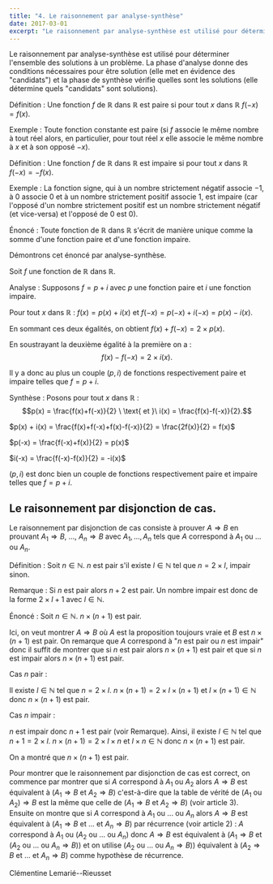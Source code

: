 ```yaml
---
title: "4. Le raisonnement par analyse-synthèse"
date: 2017-03-01
excerpt: "Le raisonnement par analyse-synthèse est utilisé pour déterminer l'ensemble des solutions à un problème. La phase d'analyse donne des conditions nécessaires pour être solution (elle met en évidence des candidats) et la phase de synthèse vérifie quelles sont les solutions (elle détermine quels candidats sont solutions)..."
---
```


Le raisonnement par analyse-synthèse est utilisé pour déterminer l'ensemble des solutions à un problème. La phase d'analyse donne des conditions nécessaires pour être solution (elle met en évidence des "candidats") et la phase de synthèse vérifie quelles sont les solutions (elle détermine quels "candidats" sont solutions).

Définition : Une fonction $f$ de $\mathbb{R}$ dans $\mathbb{R}$ est paire si pour tout $x$ dans $\mathbb{R}$ $f(-x) = f(x)$.

Exemple : Toute fonction constante est paire (si $f$ associe le même nombre à tout réel alors, en particulier, pour tout réel $x$ elle associe le même nombre à $x$ et à son opposé $-x$).

Définition : Une fonction $f$ de $\mathbb{R}$ dans $\mathbb{R}$ est impaire si pour tout $x$ dans $\mathbb{R}$ $f(-x) = -f(x)$.

Exemple : La fonction signe, qui à un nombre strictement négatif associe $-1$, à $0$ associe $0$ et à un nombre strictement positif associe $1$, est impaire (car l'opposé d'un nombre strictement positif est un nombre strictement négatif (et vice-versa) et l'opposé de $0$ est $0$). 

Énoncé : Toute fonction de $\mathbb{R}$ dans $\mathbb{R}$ s'écrit de manière unique comme la somme d'une fonction paire et d'une fonction impaire.

Démontrons cet énoncé par analyse-synthèse.

Soit $f$ une fonction de $\mathbb{R}$ dans $\mathbb{R}$.

Analyse : Supposons $f = p + i$ avec $p$ une fonction paire et $i$ une fonction impaire.

Pour tout $x$ dans $\mathbb{R}$ : $f(x) = p(x) + i(x)$ et $f(-x) = p(-x) + i(-x) = p(x) - i(x)$.

En sommant ces deux égalités, on obtient $f(x) + f(-x) = 2 \times p(x)$.

En soustrayant la deuxième égalité à la première on a :
$$f(x) - f(-x) = 2 \times i(x).$$

Il y a donc au plus un couple $(p,i)$ de fonctions respectivement paire et impaire telles que $f = p+i$.

Synthèse : Posons pour tout $x$ dans $\mathbb{R}$ : 
$$p(x) = \frac{f(x)+f(-x)}{2} \ \text{ et }\  i(x) = \frac{f(x)-f(-x)}{2}.$$

$p(x) + i(x) = \frac{f(x)+f(-x)+f(x)-f(-x)}{2} = \frac{2f(x)}{2} = f(x)$

$p(-x) = \frac{f(-x)+f(x)}{2} = p(x)$

$i(-x) = \frac{f(-x)-f(x)}{2} = -i(x)$

$(p,i)$ est donc bien un couple de fonctions respectivement paire et impaire telles que $f = p+i$.

## Le raisonnement par disjonction de cas. ##

Le raisonnement par disjonction de cas consiste à prouver $A \Rightarrow B$ en prouvant $A_1 \Rightarrow B$, ..., $A_n \Rightarrow B$ avec $A_1,...,A_n$ tels que $A$ correspond à $A_1$ ou $...$ ou $A_n$.

Définition : Soit $n \in \mathbb{N}$. $n$ est pair s'il existe $l \in \mathbb{N}$ tel que $n = 2 \times l$, impair sinon.

Remarque : Si $n$ est pair alors $n+2$ est pair. Un nombre impair est donc de la forme $2 \times l + 1$ avec $l \in \mathbb{N}$.

Énoncé : Soit $n \in \mathbb{N}$. $n \times (n+1)$ est pair.

Ici, on veut montrer $A \Rightarrow B$ où $A$ est la proposition toujours vraie et $B$ est $n \times (n+1)$ est pair. On remarque que $A$ correspond à "$n$ est pair ou $n$ est impair" donc il suffit de montrer que si $n$ est pair alors $n \times (n+1)$ est pair et que si $n$ est impair alors $n \times (n+1)$ est pair.

Cas $n$ pair :

Il existe $l \in \mathbb{N}$ tel que $n = 2 \times l$. $n \times (n+1) = 2 \times l \times (n+1)$ et $l \times (n+1) \in \mathbb{N}$ donc $n \times (n+1)$ est pair.

Cas $n$ impair :

$n$ est impair donc $n+1$ est pair (voir Remarque). Ainsi, il existe $l \in \mathbb{N}$ tel que $n+1 = 2 \times l$. $n \times (n+1) = 2 \times l \times n$ et $l \times n \in \mathbb{N}$ donc $n \times (n+1)$ est pair.

On a montré que $n \times (n+1)$ est pair.

Pour montrer que le raisonnement par disjonction de cas est correct, on commence par montrer que si $A$ correspond à $A_1$ ou $A_2$ alors $A \Rightarrow B$ est équivalent à ($A_1 \Rightarrow B$ et $A_2 \Rightarrow B$) c'est-à-dire que la table de vérité de $(A_1$ ou $A_2) \Rightarrow B$ est la même que celle de ($A_1 \Rightarrow B$ et $A_2 \Rightarrow B$) (voir article 3). Ensuite on montre que si $A$ correspond à $A_1$ ou ... ou $A_n$ alors $A \Rightarrow B$ est équivalent à ($A_1 \Rightarrow B$ et ... et $A_n \Rightarrow B$) par récurrence (voir article 2) : $A$ correspond à $A_1$ ou ($A_2$ ou ... ou $A_n$) donc $A \Rightarrow B$ est équivalent à ($A_1 \Rightarrow B$ et $(A_2$ ou ... ou $A_n \Rightarrow B$)) et on utilise $(A_2$ ou ... ou $A_n \Rightarrow B$)) équivalent à ($A_2 \Rightarrow B$ et ... et $A_n \Rightarrow B$) comme hypothèse de récurrence.

Clémentine Lemarié--Rieusset

